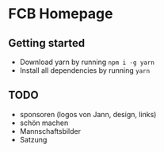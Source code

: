# FCB Homepage

## Getting started

- Download yarn by running `npm i -g yarn`
- Install all dependencies by running `yarn`

## TODO

- sponsoren (logos von Jann, design, links)
- schön machen
- Mannschaftsbilder
- Satzung
